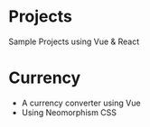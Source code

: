 # Projects
 Sample Projects using Vue & React

# Currency
  - A currency converter using Vue
  - Using Neomorphism CSS
